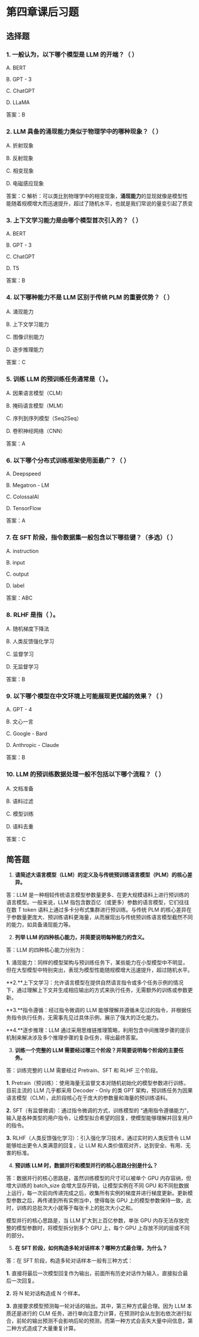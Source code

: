 # 第四章课后习题

## 选择题

### 1. 一般认为，以下哪个模型是 LLM 的开端？（ ）

A. BERT

B. GPT - 3

C. ChatGPT

D. LLaMA

答案：B

### 2. LLM 具备的涌现能力类似于物理学中的哪种现象？（ ）


A. 折射现象

B. 反射现象

C. 相变现象

D. 电磁感应现象

答案：C
解析：可以类比到物理学中的相变现象，**涌现能力**的显现就像是模型性能随着规模增大而迅速提升，超过了随机水平，也就是我们常说的量变引起了质变

### 3. 上下文学习能力是由哪个模型首次引入的？（ ）

A. BERT

B. GPT - 3

C. ChatGPT

D. T5

答案：B

### 4. 以下哪种能力不是 LLM 区别于传统 PLM 的重要优势？（ ）

A. 涌现能力

B. 上下文学习能力

C. 图像识别能力

D. 逐步推理能力

答案：C


### 5. 训练 LLM 的预训练任务通常是（ ）。

A. 因果语言模型（CLM）

B. 掩码语言模型（MLM）

C. 序列到序列模型（Seq2Seq）

D. 卷积神经网络（CNN）

答案：A


### 6. 以下哪个分布式训练框架使用面最广？（ ）

A. Deepspeed

B. Megatron - LM

C. ColossalAI

D. TensorFlow

答案：A

### 7. 在 SFT 阶段，指令数据集一般包含以下哪些键？（多选）（ ）

A. instruction

B. input

C. output

D. label

答案：ABC

### 8. RLHF 是指（ ）。

A. 随机梯度下降法

B. 人类反馈强化学习

C. 监督学习

D. 无监督学习

答案：B

### 9. 以下哪个模型在中文环境上可能展现更优越的效果？（ ）

A. GPT - 4

B. 文心一言

C. Google - Bard

D. Anthropic - Claude

答案：B

### 10. LLM 的预训练数据处理一般不包括以下哪个流程？（ ）

A. 文档准备

B. 语料过滤

C. 模型训练

D. 语料去重

答案：C

## 简答题

1. **请简述大语言模型（LLM）的定义及与传统预训练语言模型（PLM）的核心差异。**

答：LLM 是一种相较传统语言模型参数量更多、在更大规模语料上进行预训练的语言模型。一般来说，LLM 指包含数百亿（或更多）参数的语言模型，它们往往在数 T token 语料上通过多卡分布式集群进行预训练。与传统 PLM 的核心差异在于参数量更庞大、预训练语料更海量，从而展现出与传统预训练语言模型截然不同的能力，如具备涌现能力等。

2. **列举 LLM 的四种核心能力，并简要说明每种能力的含义。**

答：LLM 的四种核心能力分别为：

**1.** 涌现能力：同样的模型架构与预训练任务下，某些能力在小型模型中不明显，但在大型模型中特别突出，表现为模型性能随规模增大迅速提升，超过随机水平。

**2.**上下文学习：允许语言模型在提供自然语言指令或多个任务示例的情况下，通过理解上下文并生成相应输出的方式来执行任务，无需额外的训练或参数更新。

**3.**指令遵循：经过指令微调的 LLM 能够理解并遵循未见过的指令，并根据任务指令执行任务，无需事先见过具体示例，展示了强大的泛化能力。

**4.**逐步推理：LLM 通过采用思维链推理策略，利用包含中间推理步骤的提示机制来解决涉及多个推理步骤的复杂任务，得出最终答案。

3. **训练一个完整的 LLM 需要经过哪三个阶段？并简要说明每个阶段的主要任务。**

答：训练完整的 LLM 需要经过 Pretrain、SFT 和 RLHF 三个阶段。

**1.** Pretrain（预训练）：使用海量无监督文本对随机初始化的模型参数进行训练，目前主流的 LLM 几乎都采用 Decoder - Only 的类 GPT 架构，预训练任务为因果语言模型（CLM），此阶段核心在于庞大的参数量和海量的预训练语料。

**2.** SFT（有监督微调）：通过指令微调的方式，训练模型的 “通用指令遵循能力”，输入是各种类型的用户指令，让模型拟合希望的回复，使模型能够理解并回复用户的指令。

**3.** RLHF（人类反馈强化学习）：引入强化学习技术，通过实时的人类反馈令 LLM 能够给出更令人类满意的回复，让 LLM 和人类价值观对齐，达到安全、有用、无害的标准。

4. **预训练 LLM 时，数据并行和模型并行的核心思路分别是什么？**

答：数据并行的核心思路是，虽然训练模型的尺寸可以被单个 GPU 内存容纳，但增大训练的 batch_size 会增大显存开销，让模型实例在不同 GPU 和不同批数据上运行，每一次前向传递完成之后，收集所有实例的梯度并进行梯度更新。更新模型参数之后，再传递到所有实例当中，使得每张 GPU 上的模型参数保持一致，此时，训练的总批次大小就等于每张卡上的批次大小之和。

模型并行的核心思路是，当 LLM 扩大到上百亿参数，单张 GPU 内存无法存放完整的模型参数时，将模型拆分到多个 GPU 上，每个 GPU 上存放不同的层或不同的部分。

5. **在 SFT 阶段，如何构造多轮对话样本？哪种方式最合理，为什么？**

答：在 SFT 阶段，构造多轮对话样本一般有三种方式：

**1.** 直接将最后一次模型回复作为输出，前面所有历史对话作为输入，直接拟合最后一次回复。

**2.** 将 N 轮对话构造成 N 个样本。

**3.** 直接要求模型预测每一轮对话的输出。其中，第三种方式最合理。因为 LLM 本质还是进行的 CLM 任务，进行单向注意力计算，在预测时会从左到右依次进行拟合，前轮的输出预测不会影响后轮的预测，而第一种方式会丢失大量中间信息，第二种方式造成了大量重复计算。